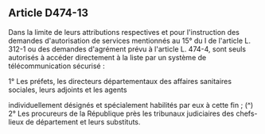 ## Article D474-13

Dans la limite de leurs attributions respectives et pour l'instruction des demandes d'autorisation de services
mentionnés au 15° du I de l'article L. 312-1 ou des demandes d'agrément prévu à l'article L. 474-4, sont seuls
autorisés à accéder directement à la liste par un système de télécommunication sécurisé :

1° Les préfets, les directeurs départementaux des affaires sanitaires sociales, leurs adjoints et les agents

individuellement désignés et spécialement habilités par eux à cette fin ; (^)
2° Les procureurs de la République près les tribunaux judiciaires des chefs-lieux de département et leurs
substituts.

